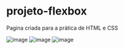 # projeto-flexbox

Pagina criada para a prática de HTML e CSS

![image](https://user-images.githubusercontent.com/64222588/207868051-cc665183-6fc1-4ad2-9e35-1c7d526e16ac.png)
![image](https://user-images.githubusercontent.com/64222588/207868149-bdb6a868-a4f3-4d08-907a-c6545d6a7421.png)
![image](https://user-images.githubusercontent.com/64222588/207868236-e6fcc341-4cb5-4ad9-891b-2b832553f637.png)
